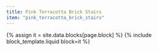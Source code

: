 ```yaml
---
title: Pink Terracotta Brick Stairs
item: "pink_terracotta_brick_stairs"
---
```


{% assign it = site.data.blocks[page.block] %}
{% include block_template.liquid block=it %}

